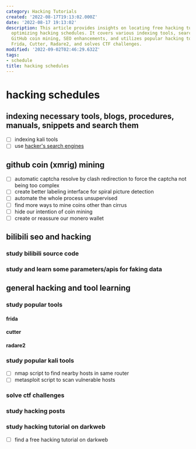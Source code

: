 ```yaml
---
category: Hacking Tutorials
created: '2022-08-17T19:13:02.000Z'
date: '2022-08-17 19:13:02'
description: This article provides insights on locating free hacking tutorials and
  optimizing hacking schedules. It covers various indexing tools, search engines,
  GitHub coin mining, SEO enhancements, and utilizes popular hacking tools such as
  Frida, Cutter, Radare2, and solves CTF challenges.
modified: '2022-09-02T02:46:29.632Z'
tags:
- schedule
title: hacking schedules
---
```


# hacking schedules

## indexing necessary tools, blogs, procedures, manuals, snippets and search them
- [ ] indexing kali tools
- [ ] use [hacker's search engines](https://github.com/edoardottt/awesome-hacker-search-engines)

## github coin (xmrig) mining
- [ ] automatic captcha resolve by clash redirection to force the captcha not being too complex
- [ ] create better labeling interface for spiral picture detection
- [ ] automate the whole process unsupervised
- [ ] find more ways to mine coins other than cirrus
- [ ] hide our intention of coin mining
- [ ] create or reassure our monero wallet

## bilibili seo and hacking
### study bilibili source code
### study and learn some parameters/apis for faking data

## general hacking and tool learning
### study popular tools
#### frida
#### cutter
#### radare2
### study popular kali tools
- [ ] nmap script to find nearby hosts in same router
- [ ] metasploit script to scan vulnerable hosts
### solve ctf challenges
### study hacking posts
### study hacking tutorial on darkweb
- [ ] find a free hacking tutorial on darkweb

